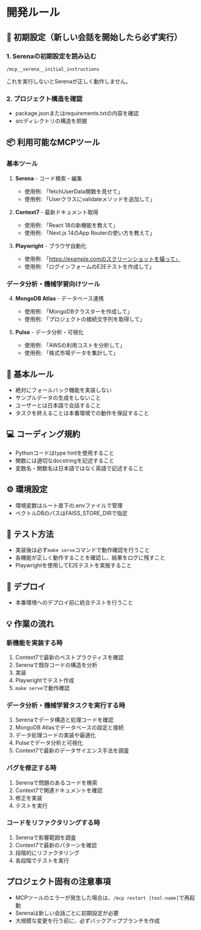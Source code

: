 # 開発ルール

## 🚀 初期設定（新しい会話を開始したら必ず実行）

### 1. Serenaの初期設定を読み込む
```
/mcp__serena__initial_instructions
```
これを実行しないとSerenaが正しく動作しません。

### 2. プロジェクト構造を確認
- package.jsonまたはrequirements.txtの内容を確認
- srcディレクトリの構造を把握

## 📦 利用可能なMCPツール

### 基本ツール

1. **Serena** - コード検索・編集
   - 使用例: 「fetchUserData関数を見せて」
   - 使用例: 「Userクラスにvalidateメソッドを追加して」

2. **Context7** - 最新ドキュメント取得
   - 使用例: 「React 18の新機能を教えて」
   - 使用例: 「Next.js 14のApp Routerの使い方を教えて」

3. **Playwright** - ブラウザ自動化
   - 使用例: 「https://example.comのスクリーンショットを撮って」
   - 使用例: 「ログインフォームのE2Eテストを作成して」

### データ分析・機械学習向けツール

4. **MongoDB Atlas** - データベース連携
   - 使用例: 「MongoDBクラスターを作成して」
   - 使用例: 「プロジェクトの接続文字列を取得して」

5. **Pulse** - データ分析・可視化
   - 使用例: 「AWSの利用コストを分析して」
   - 使用例: 「株式市場データを集計して」

## 📝 基本ルール
- 絶対にフォールバック機能を実装しない
- サンプルデータの生成をしないこと
- ユーザーとは日本語で会話すること
- タスクを終えることは本番環境での動作を保証すること

## 💻 コーディング規約
- Pythonコードはtype hintを使用すること
- 関数には適切なdocstringを記述すること
- 変数名・関数名は日本語ではなく英語で記述すること

## ⚙️ 環境設定
- 環境変数はルート直下の.envファイルで管理
- ベクトルDBのパスはFAISS_STORE_DIRで指定

## 🧪 テスト方法
- 実装後は必ず`make serve`コマンドで動作確認を行うこと
- 各機能が正しく動作することを確認し、結果をログに残すこと
- Playwrightを使用してE2Eテストを実施すること

## 🚀 デプロイ
- 本番環境へのデプロイ前に統合テストを行うこと

## 💡 作業の流れ

### 新機能を実装する時
1. Context7で最新のベストプラクティスを確認
2. Serenaで既存コードの構造を分析
3. 実装
4. Playwrightでテスト作成
5. `make serve`で動作確認

### データ分析・機械学習タスクを実行する時
1. Serenaでデータ構造と処理コードを確認
2. MongoDB Atlasでデータベースの設定と接続
3. データ処理コードの実装や最適化
4. Pulseでデータ分析と可視化
5. Context7で最新のデータサイエンス手法を調査

### バグを修正する時
1. Serenaで問題のあるコードを検索
2. Context7で関連ドキュメントを確認
3. 修正を実装
4. テストを実行

### コードをリファクタリングする時
1. Serenaで影響範囲を調査
2. Context7で最新のパターンを確認
3. 段階的にリファクタリング
4. 各段階でテストを実行

## プロジェクト固有の注意事項
- MCPツールのエラーが発生した場合は、`/mcp restart [tool-name]`で再起動
- Serenaは新しい会話ごとに初期設定が必要
- 大規模な変更を行う前に、必ずバックアップブランチを作成